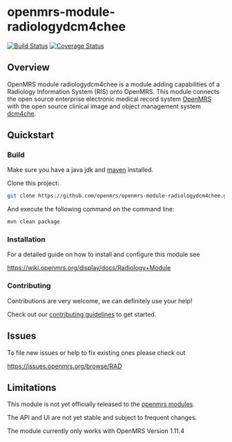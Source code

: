 # openmrs-module-radiologydcm4chee

[![Build Status](https://secure.travis-ci.org/openmrs/openmrs-module-radiologydcm4chee.png?branch=master)](https://travis-ci.org/openmrs/openmrs-module-radiologydcm4chee) [![Coverage Status](https://coveralls.io/repos/openmrs/openmrs-module-radiologydcm4chee/badge.svg?branch=master&service=github)](https://coveralls.io/github/openmrs/openmrs-module-radiologydcm4chee?branch=master)

## Overview

OpenMRS module radiologydcm4chee is a module adding capabilities of a Radiology
Information System (RIS) onto OpenMRS. This module connects the open source
enterprise electronic medical record system [OpenMRS](http://www.openmrs.org)
with the open source clinical image and object management system
[dcm4che](http://www.dcm4che.org).

## Quickstart

### Build

Make sure you have a java jdk and [maven](https://maven.apache.org/) installed.

Clone this project:
```bash
git clone https://github.com/openmrs/openmrs-module-radiologydcm4chee.git
```

And execute the following command on the command line:
```bash
mvn clean package
```

### Installation

For a detailed guide on how to install and configure this module see

https://wiki.openmrs.org/display/docs/Radiology+Module

### Contributing

Contributions are very welcome, we can definitely use your help!

Check out our [contributing guidelines](CONTRIBUTING.md) to get started.

## Issues

To file new issues or help to fix existing ones please check out

https://issues.openmrs.org/browse/RAD

## Limitations

This module is not yet officially released to the [openmrs modules](https://modules.openmrs.org/#/).

The API and UI are not yet stable and subject to frequent changes.

The module currently only works with OpenMRS Version 1.11.4
